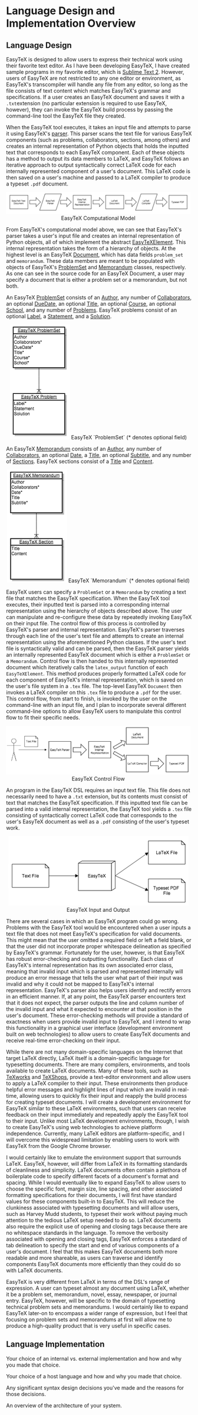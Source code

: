 # Language Design and Implementation Overview

## Language Design

EasyTeX is designed to allow users to express their technical work using their favorite text editor. As I have been developing EasyTeX, I have created sample programs in my favorite editor, which is [Sublime Text 2](http://www.sublimetext.com/2). However, users of EasyTeX are not restricted to any one editor or environment, as EasyTeX's transcompiler will handle any file from any editor, so long as the file consists of text content which matches EasyTeX's grammar and specifications. If a user creates an EasyTeX document and saves it with a `.txt`extension (no particular extension is required to use EasyTeX, however), they can invoke the EasyTeX build process by passing the command-line tool the EasyTeX file they created.

When the EasyTeX tool executes, it takes an input file and attempts to parse it using EasyTeX's [parser](https://github.com/PaulDapolito/EasyTeX/blob/master/source/parser/parser.py). This parser scans the text file for various EasyTeX components (such as problems, collaborators, sections, among others) and creates an internal representation of Python objects that holds the inputted text that corresponds to each EasyTeX component. Each of these objects has a method to output its data members to LaTeX, and EasyTeX follows an iterative approach to output syntactically correct LaTeX code for each internally represented component of a user's document. This LaTeX code is then saved on a user's machine and passed to a LaTeX compiler to produce a typeset `.pdf` document. 

<div id="container" style="width: 500px; margin-bottom: 10px;" align="center">
    <img src="./images/computational_model.png"/>
    EasyTeX Computational Model
</div>

From EasyTeX's computational model above, we can see that EasyTeX's parser takes a user's input file and creates an internal representation of Python objects, all of which implement the abstract [EasyTeXElement](https://github.com/PaulDapolito/EasyTeX/blob/master/source/ir/easytex_element.py). This internal representation takes the form of a hierarchy of objects. At the highest level is an EasyTeX [Document](https://github.com/PaulDapolito/EasyTeX/blob/master/source/ir/document.py), which has data fields `problem_set` and `memorandum`. These data members are meant to be populated with objects of EasyTeX's [ProblemSet](https://github.com/PaulDapolito/EasyTeX/blob/master/source/ir/problem_sets/problem_set.py) and [Memorandum](https://github.com/PaulDapolito/EasyTeX/blob/master/source/ir/memorandums/memorandum.py) classes, respectively. As one can see in the source code for an EasyTeX Document, a user may specify a document that is either a problem set or a memorandum, but not both.

An EasyTeX [ProblemSet](https://github.com/PaulDapolito/EasyTeX/blob/master/source/ir/problem_sets/problem_set.py) consists of an [Author](https://github.com/PaulDapolito/EasyTeX/blob/master/source/ir/shared/author.py), any number of [Collaborators](https://github.com/PaulDapolito/EasyTeX/blob/master/source/ir/shared/collaborator.py), an optional [DueDate](https://github.com/PaulDapolito/EasyTeX/blob/master/source/ir/problem_sets/due_date.py), an optional [Title](https://github.com/PaulDapolito/EasyTeX/blob/master/source/ir/shared/title.py), an optional [Course](https://github.com/PaulDapolito/EasyTeX/blob/master/source/ir/problem_sets/course.py), an optional [School](https://github.com/PaulDapolito/EasyTeX/blob/master/source/ir/problem_sets/school.py), and any number of [Problems](https://github.com/PaulDapolito/EasyTeX/blob/master/source/ir/problem_sets/problem.py). EasyTeX problems consist of an optional [Label](https://github.com/PaulDapolito/EasyTeX/blob/master/source/ir/problem_sets/label.py), a [Statement](https://github.com/PaulDapolito/EasyTeX/blob/master/source/ir/problem_sets/statement.py), and a [Solution](https://github.com/PaulDapolito/EasyTeX/blob/master/source/ir/problem_sets/solution.py).

<div id="container" style="width: 500px; margin-bottom: 10px;" align="center">
    <img src="./images/problem_set.png"/>
    EasyTeX `ProblemSet` (* denotes optional field)
</div>

An EasyTeX [Memorandum](https://github.com/PaulDapolito/EasyTeX/blob/master/source/ir/memorandums/memorandum.py) consists of an [Author](https://github.com/PaulDapolito/EasyTeX/blob/master/source/ir/shared/author.py), any number of [Collaborators](https://github.com/PaulDapolito/EasyTeX/blob/master/source/ir/shared/collaborator.py), an optional [Date](https://github.com/PaulDapolito/EasyTeX/blob/master/source/ir/memorandums/date.py), a [Title](https://github.com/PaulDapolito/EasyTeX/blob/master/source/ir/shared/title.py), an optional [Subtitle](https://github.com/PaulDapolito/EasyTeX/blob/master/source/ir/memorandums/subtitle.py), and any number of [Sections](https://github.com/PaulDapolito/EasyTeX/blob/master/source/ir/memorandums/section.py). EasyTeX sections consist of a [Title](https://github.com/PaulDapolito/EasyTeX/blob/master/source/ir/shared/title.py) and [Content](https://github.com/PaulDapolito/EasyTeX/blob/master/source/ir/memorandums/content.py).

<div id="container" style="width: 500px; margin-bottom: 10px;" align="center">
    <img src="./images/memorandum.png"/>
    EasyTeX `Memorandum` (* denotes optional field)
</div>

EasyTeX users can specify a `ProblemSet` or a `Memorandum` by creating a text file that matches the EasyTeX specification. When the EasyTeX tool executes, their inputted text is parsed into a corresponding internal representation using the hierarchy of objects described above. The user can manipulate and re-configure these data by repeatedly invoking EasyTeX on their input file. The control flow of this process is controlled by EasyTeX's parser and internal representation. EasyTeX's parser traverses through each line of the user's text file and attempts to create an internal representation using the aforementioned Python classes. If the user's text file is syntactically valid and can be parsed, then the EasyTeX parser yields an internally represented EasyTeX document which is either a `ProblemSet` or a `Memorandum`. Control flow is then handed to this internally represented document which iteratively calls the `latex_output` function of each `EasyTeXElement`. This method produces properly formatted LaTeX code for each component of EasyTeX's internal representation, which is saved on the user's file system in a `.tex` file. The top-level EasyTeX `Document` then invokes a LaTeX compiler on this `.tex` file to produce a `.pdf` for the user. This control flow, from start to finish, is invoked by the user on the command-line with an input file, and I plan to incorporate several different command-line options to allow EasyTeX users to manipulate this control flow to fit their specific needs.

<div id="container" style="width: 500px; margin-bottom: 10px;" align="center">
    <img src="./images/control_flow.png"/>
    EasyTeX Control Flow
</div>

An program in the EasyTeX DSL requires an input text file. This file does not necessarily need to have a `.txt` extension, but its contents must consist of text that matches the EasyTeX specification. If this inputted text file can be parsed into a valid internal representation, the EasyTeX tool yields a `.tex` file consisting of syntactically correct LaTeX code that corresponds to the user's EasyTeX document as well as a `.pdf` consisting of the user's typeset work.

<div id="container" style="width: 500px; margin-bottom: 10px;" align="center">
    <img src="./images/input_and_output.png"/>
    EasyTeX Input and Output
</div>

There are several cases in which an EasyTeX program could go wrong. Problems with the EasyTeX tool would be encountered when a user inputs a text file that does not meet EasyTeX's specification for valid documents. This might mean that the user omitted a required field or left a field blank, or that the user did not incorporate proper whitespace delineation as specified by EasyTeX's grammar. Fortunately for the user, however, is that EasyTeX has robust error-checking and outputting functionality. Each class of EasyTeX's internal representation has its own associated error class, meaning that invalid input which is parsed and represented internally will produce an error message that tells the user what part of their input was invalid and why it could not be mapped to EasyTeX's internal representation. EasyTeX's parser also helps users identify and rectify errors in an efficient manner. If, at any point, the EasyTeX parser encounters text that it does not expect, the parser outputs the line and column number of the invalid input and what it expected to encounter at that position in the user's document. These error-checking methods will provide a standard of exactness when users provide invalid input to EasyTeX, and I intend to wrap this functionality in a graphical user interface (development environment built on web technologies) to allow users to create EasyTeX documents and receive real-time error-checking on their input.

While there are not many domain-specific languages on the Internet that target LaTeX directly, LaTeX itself is a domain-specific language for typesetting documents. There are many compilers, environments, and tools available to create LaTeX documents. Many of these tools, such as [TeXworks](http://tug.org/texworks/) and [TeXShops](http://pages.uoregon.edu/koch/texshop/), provide a text-editor environment and allow users to apply a LaTeX compiler to their input. These environments then produce helpful error messages and highlight lines of input which are invalid in real-time, allowing users to quickly fix their input and reapply the build process for creating typeset documents. I will create a development environment for EasyTeX similar to these LaTeX environments, such that users can receive feedback on their input immediately and repeatedly apply the EasyTeX tool to their input. Unlike most LaTeX development environments, though, I wish to create EasyTeX's using web technologies to achieve platform independence. Currently, many LaTeX editors are platform-specific, and I will overcome this widespread limitation by enabling users to work with EasyTeX from the Google Chrome browser. 

I would certainly like to emulate the environment support that surrounds LaTeX. EasyTeX, however, will differ from LaTeX in its formatting standards of cleanliness and simplicity. LaTeX documents often contain a plethora of boilerplate code to specify different facets of a document's format and spacing. While I would eventually like to expand EasyTeX to allow users to choose the specific font, margin size, line spacing, and other associated formatting specifications for their documents, I will first have standard values for these components built-in to EasyTeX. This will reduce the clunkiness associated with typesetting documents and will allow users, such as Harvey Mudd students, to typeset their work without paying much attention to the tedious LaTeX setup needed to do so. LaTeX documents also require the explicit use of opening and closing tags because there are no whitespace standards in the language. To remove the verbosity associated with opening and closing tags, EasyTeX enforces a standard of tab delineation to specify the start and end of various components of a user's document. I feel that this makes EasyTeX documents both more readable and more shareable, as users can traverse and identify components EasyTeX documents more efficiently than they could do so with LaTeX documents.

EasyTeX is very different from LaTeX in terms of the DSL's range of expression. A user can typeset almost any document using LaTeX, whether it be a problem set, memorandum, novel, essay, newspaper, or journal entry. EasyTeX, however, will be specific to the domain of typesetting technical problem sets and memorandums. I would certainly like to expand EasyTeX later-on to encompass a wider range of expression, but I feel that focusing on problem sets and memorandums at first will allow me to produce a high-quality product that is very useful in specific cases.

## Language Implementation

Your choice of an internal vs. external implementation and how and why you made that choice.

Your choice of a host language and how and why you made that choice.

Any significant syntax design decisions you've made and the reasons for those decisions.

An overview of the architecture of your system.









